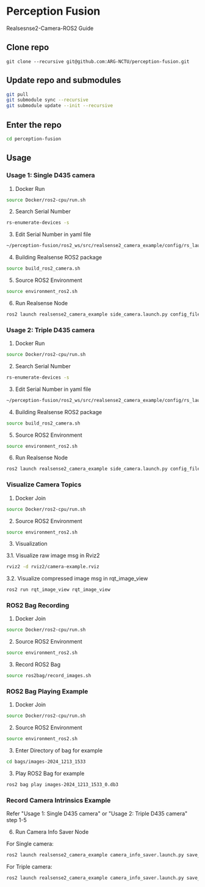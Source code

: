 # Perception Fusion

Realsesnse2-Camera-ROS2 Guide

## Clone repo 

```
git clone --recursive git@github.com:ARG-NCTU/perception-fusion.git
``` 

## Update repo and submodules

```bash
git pull
git submodule sync --recursive
git submodule update --init --recursive
```

## Enter the repo

```bash
cd perception-fusion
```

## Usage

### Usage 1: Single D435 camera

1. Docker Run

```bash
source Docker/ros2-cpu/run.sh
```

2. Search Serial Number

```bash
rs-enumerate-devices -s
```

3. Edit Serial Number in yaml file

```bash
~/perception-fusion/ros2_ws/src/realsense2_camera_example/config/rs_launch_1.yaml
```

4. Building Realsense ROS2 package

```bash
source build_ros2_camera.sh
```

5. Source ROS2 Environment

```bash
source environment_ros2.sh
```

6. Run Realsense Node

```bash
ros2 launch realsense2_camera_example side_camera.launch.py config_file:=config/rs_launch_1.yaml
```

### Usage 2: Triple D435 camera

1. Docker Run

```bash
source Docker/ros2-cpu/run.sh
```

2. Search Serial Number

```bash
rs-enumerate-devices -s
```

3. Edit Serial Number in yaml file

```bash
~/perception-fusion/ros2_ws/src/realsense2_camera_example/config/rs_launch_3.yaml
```

4. Building Realsense ROS2 package

```bash
source build_ros2_camera.sh
```

5. Source ROS2 Environment

```bash
source environment_ros2.sh
```

6. Run Realsense Node

```bash
ros2 launch realsense2_camera_example side_camera.launch.py config_file:=config/rs_launch_3.yaml
```

### Visualize Camera Topics

1. Docker Join

```bash
source Docker/ros2-cpu/run.sh
```

2. Source ROS2 Environment

```bash
source environment_ros2.sh
```

3. Visualization

3.1. Visualize raw image msg in Rviz2

```bash
rviz2 -d rviz2/camera-example.rviz
```

3.2. Visualize compressed image msg in rqt_image_view

```bash
ros2 run rqt_image_view rqt_image_view 
```

### ROS2 Bag Recording

1. Docker Join

```bash
source Docker/ros2-cpu/run.sh
```

2. Source ROS2 Environment

```bash
source environment_ros2.sh
```

3. Record ROS2 Bag

```bash
source ros2bag/record_images.sh
```

### ROS2 Bag Playing Example

1. Docker Join

```bash
source Docker/ros2-cpu/run.sh
```

2. Source ROS2 Environment

```bash
source environment_ros2.sh
```

3. Enter Directory of bag for example

```bash
cd bags/images-2024_1213_1533
```

3. Play ROS2 Bag for example

```bash
ros2 bag play images-2024_1213_1533_0.db3 
```

### Record Camera Intrinsics Example

Refer "Usage 1: Single D435 camera" or "Usage 2: Triple D435 camera" step 1-5

6. Run Camera Info Saver Node

For Single camera:

```bash
ros2 launch realsense2_camera_example camera_info_saver.launch.py save_dir:=/home/arg/perception-fusion/data/camera_info config_file:=config/rs_launch_1.yaml
```

For Triple camera:

```bash
ros2 launch realsense2_camera_example camera_info_saver.launch.py save_dir:=/home/arg/perception-fusion/data/camera_info config_file:=config/rs_launch_3.yaml
```
